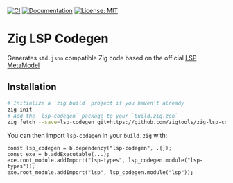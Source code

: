 [![CI](https://github.com/zigtools/zig-lsp-codegen/actions/workflows/main.yml/badge.svg)](https://github.com/zigtools/zig-lsp-codegen/actions)
[![Documentation](https://badgen.net/badge/icon/Docs?icon=wiki&label)](https://zigtools.github.io/zig-lsp-codegen)
[![License: MIT](https://img.shields.io/badge/License-MIT-yellow.svg)](https://opensource.org/licenses/MIT)

# Zig LSP Codegen

Generates `std.json` compatible Zig code based on the official [LSP MetaModel](https://microsoft.github.io/language-server-protocol/specifications/lsp/3.17/specification/#metaModel)

## Installation

```bash
# Initialize a `zig build` project if you haven't already
zig init
# Add the `lsp-codegen` package to your `build.zig.zon`
zig fetch --save=lsp-codegen git+https://github.com/zigtools/zig-lsp-codegen.git#<git-commit-hash>
```

You can then import `lsp-codegen` in your `build.zig` with:

```zig
const lsp_codegen = b.dependency("lsp-codegen", .{});
const exe = b.addExecutable(...);
exe.root_module.addImport("lsp-types", lsp_codegen.module("lsp-types"));
exe.root_module.addImport("lsp", lsp_codegen.module("lsp"));
```
